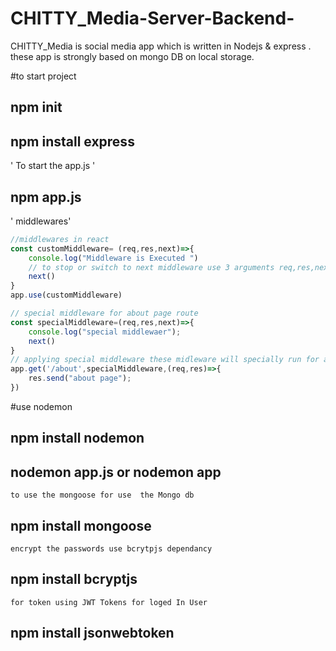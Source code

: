 # CHITTY_Media-Server-Backend-
CHITTY_Media is social media app which is written in Nodejs &amp; express . these app is strongly based on mongo DB on local storage. 
 
 
 
 #to start project 
## npm init 
## npm install express
' To start the app.js '
## npm app.js

' middlewares'

```Javascript
//middlewares in react
const customMiddleware= (req,res,next)=>{
    console.log("Middleware is Executed ")
    // to stop or switch to next middleware use 3 arguments req,res,next as perameter for middleware  
    next()
}
app.use(customMiddleware)

// special middleware for about page route
const specialMiddleware=(req,res,next)=>{
    console.log("special middlewaer");
    next()
}
// applying special middleware these midleware will specially run for about page route 
app.get('/about',specialMiddleware,(req,res)=>{
    res.send("about page");
})
```


#use nodemon
## npm install nodemon
## nodemon app.js or nodemon app

` to use the mongoose for use  the Mongo db `
## npm install mongoose


`encrypt the passwords use bcrytpjs dependancy `
## npm install bcryptjs

`for token using JWT Tokens for loged In User `
## npm install jsonwebtoken

